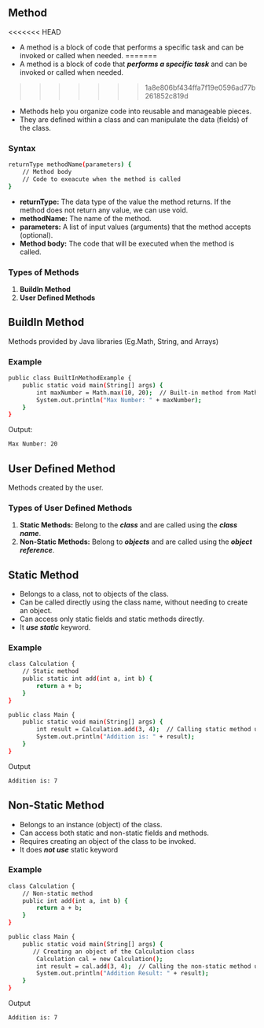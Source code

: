 ## Method
<<<<<<< HEAD
- A method is a block of code that performs a specific task and can be invoked or called when needed.
=======
- A method is a block of code that ***performs a specific task*** and can be invoked or called when needed.
>>>>>>> 1a8e806bf434ffa7f19e0596ad77b261852c819d
- Methods help you organize code into reusable and manageable pieces.
- They are defined within a class and can manipulate the data (fields) of the class.
  
### Syntax
```bash
returnType methodName(parameters) {
    // Method body
    // Code to exeacute when the method is called
}
```
- **returnType:** The data type of the value the method returns. If the method does not return any value, we can use void.
- **methodName:** The name of the method.
- **parameters:** A list of input values (arguments) that the method accepts (optional).
- **Method body:** The code that will be executed when the method is called.
  
### Types of Methods
1. **BuildIn Method** 
2. **User Defined Methods**

## BuildIn Method
Methods provided by Java libraries (Eg.Math, String, and Arrays)

### Example
```bash
public class BuiltInMethodExample {
    public static void main(String[] args) {
        int maxNumber = Math.max(10, 20);  // Built-in method from Math class
        System.out.println("Max Number: " + maxNumber);
    }
}
```
Output:
```bash
Max Number: 20
```

## User Defined Method
Methods created by the user.

### Types of User Defined Methods
1. **Static Methods:** Belong to the ***class*** and are called using the ***class name***. 
2. **Non-Static Methods:** Belong to ***objects*** and are called using the ***object reference***. 

## Static Method
- Belongs to a class, not to objects of the class.
- Can be called directly using the class name, without needing to create an object.
- Can access only static fields and static methods directly.
- It ***use static*** keyword.

### Example
```bash
class Calculation {
    // Static method
    public static int add(int a, int b) {
        return a + b;
    }
}

public class Main {
    public static void main(String[] args) {
        int result = Calculation.add(3, 4);  // Calling static method using class name
        System.out.println("Addition is: " + result);
    }
}
```
Output
```bash
Addition is: 7
```
## Non-Static Method
- Belongs to an instance (object) of the class.
- Can access both static and non-static fields and methods.
- Requires creating an object of the class to be invoked.
- It does ***not use*** static keyword

### Example
```bash
class Calculation {
    // Non-static method
    public int add(int a, int b) {
        return a + b;
    }
}

public class Main {
    public static void main(String[] args) {
       // Creating an object of the Calculation class
        Calculation cal = new Calculation();
        int result = cal.add(3, 4);  // Calling the non-static method using the object
        System.out.println("Addition Result: " + result);
    }
}
```
Output
```bash
Addition is: 7
```


